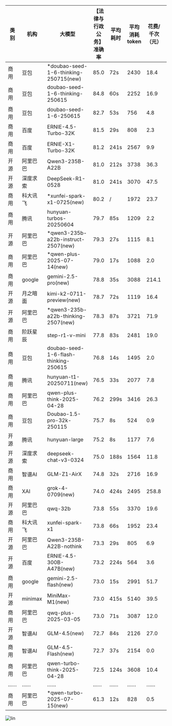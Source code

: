 
|类别|机构|大模型|【法律与行政公务】准确率|平均耗时|平均消耗token|花费/千次（元）|排名（准确率）|
|---|---|-----|-------------------|-------|-----------|-----------|-----------|
|商用|豆包|*doubao-seed-1-6-thinking-250715(new)|85.0|72s|2430|18.4|1|
|商用|豆包|doubao-seed-1-6-thinking-250615|84.8|60s|2252|16.9|2|
|商用|豆包|doubao-seed-1-6-250615|82.7|53s|756|4.8|3|
|商用|百度|ERNIE-4.5-Turbo-32K|81.5|29s|808|2.3|4|
|商用|百度|ERNIE-X1-Turbo-32K|81.2|241s|2567|9.9|5|
|开源|阿里巴巴|Qwen3-235B-A22B|81.0|212s|3738|36.3|6|
|开源|深度求索|DeepSeek-R1-0528|81.0|241s|3070|47.5|7|
|商用|科大讯飞|*xunfei-spark-x1-0725(new)|80.2|/|1972|23.7|8|
|商用|腾讯|hunyuan-turbos-20250604|79.7|85s|1209|2.2|9|
|开源|阿里巴巴|*qwen3-235b-a22b-instruct-2507(new)|79.3|27s|1115|8.1|10|
|商用|阿里巴巴|*qwen-plus-2025-07-14(new)|79.0|17s|1088|2.0|11|
|商用|google|gemini-2.5-pro(new)|78.8|35s|3088|214.1|12|
|开源|月之暗面|kimi-k2-0711-preview(new)|78.7|72s|1119|16.4|13|
|开源|阿里巴巴|*qwen3-235b-a22b-thinking-2507(new)|78.3|87s|3721|71.9|14|
|商用|阶跃星辰|step-r1-v-mini|77.8|83s|2481|19.0|15|
|商用|豆包|doubao-seed-1-6-flash-thinking-250615|76.8|14s|1495|2.0|16|
|商用|腾讯|hunyuan-t1-20250711(new)|76.5|33s|2077|7.8|17|
|商用|阿里巴巴|qwen-plus-think-2025-04-28|76.2|299s|3416|26.3|18|
|商用|豆包|Doubao-1.5-pro-32k-250115|75.7|8s|524|0.9|19|
|开源|腾讯|hunyuan-large|75.2|8s|1177|7.6|20|
|开源|深度求索|deepseek-chat-v3-0324|75.0|188s|1564|11.8|21|
|商用|智谱AI|GLM-Z1-AirX|74.8|32s|2716|16.9|22|
|商用|XAI|grok-4-0709(new)|74.0|424s|2495|258.8|23|
|开源|阿里巴巴|qwq-32b|73.8|55s|3370|19.6|24|
|商用|科大讯飞|xunfei-spark-x1|73.8|66s|1952|23.4|25|
|开源|阿里巴巴|Qwen3-235B-A22B-nothink|73.3|29s|805|6.9|26|
|开源|百度|ERNIE-4.5-300B-A47B(new)|73.2|224s|564|3.6|27|
|商用|google|gemini-2.5-flash(new)|73.0|15s|2991|51.7|28|
|开源|minimax|MiniMax-M1(new)|73.0|415s|5140|39.5|29|
|商用|阿里巴巴|qwq-plus-2025-03-05|73.0|71s|3087|12.0|30|
|开源|智谱AI|GLM-4.5(new)|72.7|84s|2126|27.0|31|
|商用|智谱AI|GLM-4.5-Flash(new)|72.7|37s|2154|0.0|32|
|商用|阿里巴巴|qwen-turbo-think-2025-04-28|72.5|124s|3608|10.4|33|
|……|……|……|……|……|……|……|……|
|商用|阿里巴巴|*qwen-turbo-2025-07-15(new)|61.3|12s|828|0.5|66|

![lin](../pic/法律与行政公务.png)
